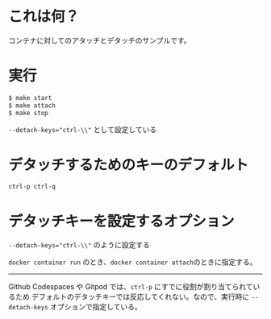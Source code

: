 # これは何？

コンテナに対してのアタッチとデタッチのサンプルです。

# 実行

```sh
$ make start
$ make attach
$ make stop
```

```--detach-keys="ctrl-\\"``` として設定している

# デタッチするためのキーのデフォルト

```ctrl-p ctrl-q``` 

# デタッチキーを設定するオプション

```--detach-keys="ctrl-\\"``` のように設定する

```docker container run``` のとき、```docker container attach```のときに指定する。

---

Github Codespaces や Gitpod では、```ctrl-p``` にすでに役割が割り当てられているため
デフォルトのデタッチキーでは反応してくれない。なので、実行時に ```--detach-keys``` オプションで指定している。
